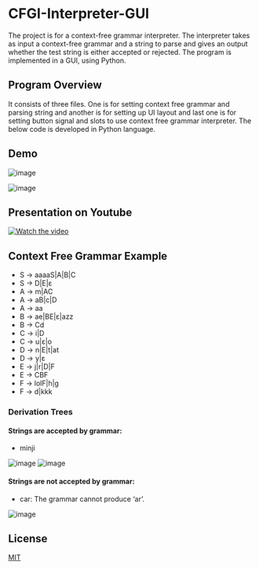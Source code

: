 # CFGI-Interpreter-GUI

The project is for a context-free grammar interpreter. The interpreter takes as input a context-free grammar and a string to parse and gives an output whether the test string is either accepted or rejected. The program is implemented in a GUI, using Python.

## Program Overview

It consists of three files. One is for setting context free grammar and parsing string and another is for setting up UI layout and last one is for setting button signal and slots to use context free grammar interpreter. The below code is developed in Python language.

## Demo

![image](https://user-images.githubusercontent.com/52568892/100826096-37d0e680-341f-11eb-92aa-b8d6cf691d08.png)

![image](https://user-images.githubusercontent.com/52568892/100826127-4a4b2000-341f-11eb-8cc0-f2ea453bcd37.png)

## Presentation on Youtube 

[![Watch the video](https://user-images.githubusercontent.com/52568892/100825965-ef192d80-341e-11eb-973f-34c30d43d3d7.PNG)](https://www.youtube.com/watch?v=u1nfMwuLPKw&feature=youtu.be)

## Context Free Grammar Example

- S → aaaaS|A|B|C  
- S → D|E|ɛ 
- A → m|AC  
- A → aB|c|D  
- A → aa 
- B → ae|BE|ɛ|azz  
- B → Cd  
- C → i|D   
- C →  u|ɛ|o   
- D → n|E|t|at   
- D → y|ɛ  
- E → j|r|D|F  
- E → CBF  
- F → lolF|h|g   
- F → d|kkk  

### Derivation Trees

#### Strings are accepted by grammar: 

-	minji

![image](https://user-images.githubusercontent.com/52568892/101060045-9186fd00-3554-11eb-885f-7f3c10f24fb2.png)
![image](https://user-images.githubusercontent.com/52568892/101060080-9cda2880-3554-11eb-8653-0473088e35f2.png)

#### Strings are not accepted by grammar: 

-	car: The grammar cannot produce ‘ar’.

![image](https://user-images.githubusercontent.com/52568892/101060396-fe01fc00-3554-11eb-9091-4f84360ba358.png)

## License
[MIT](https://github.com/minji-mia/CFGI-Interpreter-GUI/blob/main/LICENSE)
